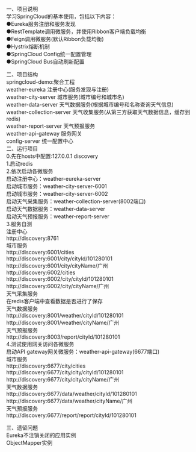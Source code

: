 一、项目说明  
学习SpringCloud的基本使用，包括以下内容：       
●Eureka服务注册和服务发现  
●RestTemplate调用微服务，并使用Ribbon客户端负载均衡    
●Feign调用微服务(默认Ribbon负载均衡)  
●Hystrix熔断机制  
●SpringCloud Config统一配置管理   
●SpringCloud Bus自动刷新配置  

二、项目结构   
springcloud-demo:聚合工程   
    weather-eureka  注册中心(服务发现与注册)    
    weather-city-server  城市服务(城市编号和城市名)   
    weather-data-server  天气数据服务(根据城市编号和名称查询天气信息)   
    weather-collection-server  天气收集服务(从第三方获取天气数据信息，缓存到redis)    
    weather-report-server  天气预报服务  
    weather-api-gateway 服务网关  
    config-server 统一配置中心  
二、运行项目    
0.先在hosts中配置:127.0.0.1 discovery   
1.启动redis   
2.依次启动各微服务  
    启动注册中心：weather-eureka-server  
    启动城市服务：weather-city-server-6001    
    启动城市服务：weather-city-server-6002  
    启动天气采集服务：weather-collection-server(8002端口)  
    启动天气数据服务：weather-data-server  
    启动天气预报服务：weather-report-server    
3.服务自测  
注册中心  
    http://discovery:8761  
城市服务  
    http://discovery:6001/cities  
    http://discovery:6001/city/cityId/101280101   
    http://discovery:6001/city/cityName/广州  
    http://discovery:6002/cities  
    http://discovery:6002/city/cityId/101280101   
    http://discovery:6002/city/cityName/广州  
天气采集服务  
    在redis客户端中查看数据是否进行了保存  
天气数据服务  
    http://discovery:8001/weather/cityId/101280101  
    http://discovery:8001/weather/cityName/广州  
天气预报服务  
    http://discovery:8003/report/cityId/101280101     
4.测试使用网关访问各微服务  
启动API gateway网关微服务：weather-api-gateway(6677端口)  
城市服务  
    http://discovery:6677/city/cities  
    http://discovery:6677/city/city/cityId/101280101  
    http://discovery:6677/city/city/cityName/广州    
天气数据服务  
    http://discovery:6677/data/weather/cityId/101280101    
    http://discovery:6677/data/weather/cityName/广州  
天气预报服务  
    http://discovery:6677/report/report/cityId/101280101    
       
三、遗留问题   
Eureka不注销关闭的应用实例  
ObjectMapper实例  